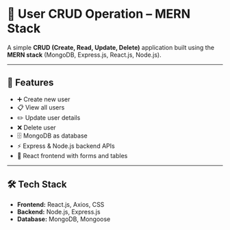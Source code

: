 # 👤 User CRUD Operation – MERN Stack  

A simple **CRUD (Create, Read, Update, Delete)** application built using the **MERN stack** (MongoDB, Express.js, React.js, Node.js).  

---

## 🚀 Features  

- ➕ Create new user  
- 📋 View all users  
- ✏️ Update user details  
- ❌ Delete user  
- 🗄️ MongoDB as database  
- ⚡ Express & Node.js backend APIs  
- 🎨 React frontend with forms and tables  

---

## 🛠️ Tech Stack  

- **Frontend:** React.js, Axios, CSS  
- **Backend:** Node.js, Express.js  
- **Database:** MongoDB, Mongoose  
